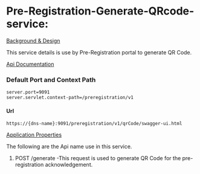 # Pre-Registration-Generate-QRcode-service:

[Background & Design](https://github.com/mosip/mosip/blob/SPRINT11_PREREG_TEAM_BRANCH/docs/design/pre-registration/pre-registration-generate-qr-code-service.md)

This service details is use by Pre-Registration portal to generate QR Code.

[Api Documentation](https://github.com/mosip/mosip/wiki/Pre-Registration-Services#generate-qr-code-service-public)

### Default Port and Context Path
```
server.port=9091
server.servlet.context-path=/preregistration/v1
```
#### Url 
```https://{dns-name}:9091/preregistration/v1/qrCode/swagger-ui.html```

[Application Properties](https://github.com/mosip/mosip/blob/master/config/pre-registration-dev.properties)

The following are the Api name use in this service.

1. POST /generate -This request is used to generate QR Code for the pre-registration acknowledgement.